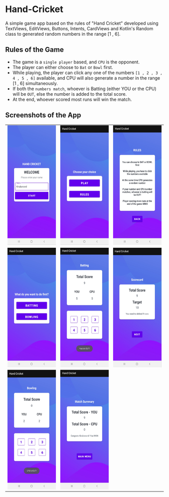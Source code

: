 # Hand-Cricket
A simple game app based on the rules of "Hand Cricket" developed using TextViews, EditViews, Buttons, Intents, CardViews and Kotlin's Random class to generated random numbers in the range [1 , 6].

## Rules of the Game
- The game is a `single player` based, and `CPU` is the opponent.
- The player can either choose to `Bat` or `Bowl` first.
- While playing, the player can click any one of the numbers `[1 , 2 , 3 , 4 , 5 , 6]` available, and CPU will also generate a number in the range [1 , 6] simultaneously.
- If both the `numbers match`, whoever is Batting (either YOU or the CPU) will be `OUT`, else the number is added to the total score.
- At the end, whoever scored most runs will win the match.


## Screenshots of the App
<table>
<tr>
<td> <img src = "screenshots/welcome_page.jpg" height="380" width="210"> </td>
<td> <img src = "screenshots/main_menu.jpg" height="380" width="210"> </td>
<td> <img src = "screenshots/rules.jpg" height="380" width="210"> </td>
</tr>
<tr>
<td> <img src = "screenshots/toss_menu.jpg" height="380" width="210"> </td>
<td> <img src = "screenshots/batting.jpg" height="380" width="210"> </td>
<td> <img src = "screenshots/scorecard.jpg" height="380" width="210"> </td>
</tr>
<tr>
<td> <img src = "screenshots/bowling.jpg" height="380" width="210"> </td>
<td> <img src = "screenshots/match_summary.jpg" height="380" width="210"> </td>
</tr>
</table>
